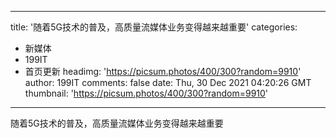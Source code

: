 
---
title: '随着5G技术的普及，高质量流媒体业务变得越来越重要'
categories: 
 - 新媒体
 - 199IT
 - 首页更新
headimg: 'https://picsum.photos/400/300?random=9910'
author: 199IT
comments: false
date: Thu, 30 Dec 2021 04:20:26 GMT
thumbnail: 'https://picsum.photos/400/300?random=9910'
---

<div>   
随着5G技术的普及，高质量流媒体业务变得越来越重要  
</div>
            
